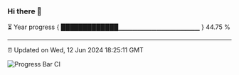 ### Hi there 👋

⏳ Year progress { █████████████▁▁▁▁▁▁▁▁▁▁▁▁▁▁▁▁▁ } 44.75 %

---

⏰ Updated on Wed, 12 Jun 2024 18:25:11 GMT

![Progress Bar CI](https://github.com/ZhaoGui/ZhaoGui/workflows/Progress%20Bar%20CI/badge.svg)
